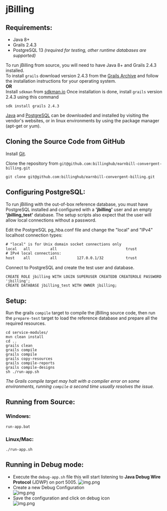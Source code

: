 # jBilling

## Requirements:

* Java 8+
* Grails 2.4.3
* PostgreSQL 13 *(required for testing, other runtime databases are supported)*

To run jBilling from source, you will need to have Java 8+ and Grails 2.4.3 installed.  
To install `grails` download version 2.4.3 from the [Grails Archive](http://www.grails.org/download/)
and follow the installation instructions for your operating system.  
**OR**  
Install `sdkman` from [sdkman.io](https://sdkman.io/install)
Once installation is done, install `grails` version 2.4.3 using this command
```shell
sdk install grails 2.4.3
```

[Java](http://www.oracle.com/technetwork/java/javase/downloads/index.html) and [PostgreSQL](http://www.postgresql.org/) can be downloaded and installed by visiting the vendor's websites, or in linux environments by using the package manager (apt-get or yum).

## Cloning the Source Code from GitHub

Install [Git](http://git-scm.com/download/). 

Clone the repository from `git@github.com:billinghub/earnbill-convergent-billing.git`

```shell
git clone git@github.com:billinghub/earnbill-convergent-billing.git
```

## Configuring PostgreSQL:

To run jBilling with the out-of-box reference database, you must have PostgreSQL installed and configured with a **'jbilling'** user and an empty **'jbilling_test'** database. The setup scripts also expect that the user will allow local connections without a password.

Edit the PostgreSQL pg_hba.conf file and change the "local" and "IPv4" localhost connection types:
```html
# "local" is for Unix domain socket connections only
local   all         all                               trust
# IPv4 local connections:
host    all         all         127.0.0.1/32          trust
```
Connect to PostgreSQL and create the test user and database.

```shell
CREATE ROLE jbilling WITH LOGIN SUPERUSER CREATEDB CREATEROLE PASSWORD 'jbilling';
CREATE DATABASE jbilling_test WITH OWNER jbilling;
```

## Setup:

Run the grails `compile` target to compile the jBilling source code, then run the `prepare-test` target to load the reference database and prepare all the required resources.

```shell
cd service-modules/ 
mvn clean install
cd ..
grails clean
grails compile
grails compile
grails copy-resources
grails compile-reports
grails compile-designs
sh ./run-app.sh
```

*The Grails compile target may halt with a compiler error on some environments, running `compile` a second time usually resolves the issue.*

## Running from Source:

### Windows: 
```shell
run-app.bat
```

### Linux/Mac: 
```shell
./run-app.sh
```

## Running in Debug mode:

- Execute the `debug-app.sh` file this will start listening to **Java Debug Wire Protocol** (JDWP) on port 5005.
![img.png](docs/images/jdwp_start.png)
- Create a new Debug Configuration  
![img.png](docs/images/debug_config.png)
- Save the configuration and click on debug icon  
![img.png](docs/images/save_config.png)

